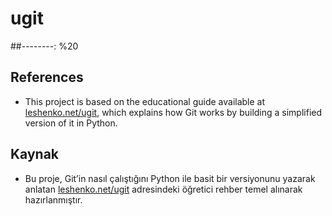 # ugit
##--------: %20
## References

- This project is based on the educational guide available at [leshenko.net/ugit](https://www.leshenko.net/p/ugit/), which explains how Git works by building a simplified version of it in Python.

## Kaynak

- Bu proje, Git’in nasıl çalıştığını Python ile basit bir versiyonunu yazarak anlatan [leshenko.net/ugit](https://www.leshenko.net/p/ugit/) adresindeki öğretici rehber temel alınarak hazırlanmıştır.
